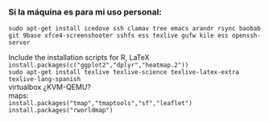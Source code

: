 ### Si la máquina es para mi uso personal:

```sudo apt-get install icedove ssh clamav tree emacs arandr rsync baobab git 9base xfce4-screenshooter sshfs ess texlive gufw kile ess openssh-server```


Include the installation scripts for 
R, LaTeX  
```install.packages(c("ggplot2","dplyr","heatmap.2"))```  
```sudo apt-get install texlive texlive-science texlive-latex-extra texlive-lang-spanish```  
virtualbox
¿KVM-QEMU?  
maps:  
```install.packages("tmap","tmaptools","sf","leaflet")```  
```install.packages("rworldmap") ```
